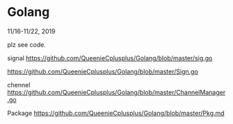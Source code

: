 # Golang
11/16-11/22, 2019

plz see code.

signal https://github.com/QueenieCplusplus/Golang/blob/master/sig.go

   https://github.com/QueenieCplusplus/Golang/blob/master/Sign.go

chennel https://github.com/QueenieCplusplus/Golang/blob/master/ChannelManager.go

Package https://github.com/QueenieCplusplus/Golang/blob/master/Pkg.md
